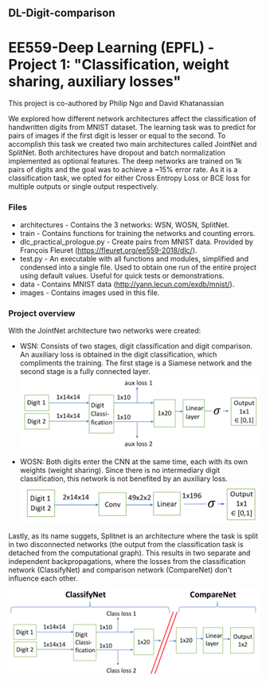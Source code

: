 ## DL-Digit-comparison
# EE559-Deep Learning (EPFL) - Project 1: "Classification, weight sharing, auxiliary losses"

This project is co-authored by Philip Ngo and David Khatanassian

We explored how different network architectures affect the classification of handwritten digits from MNIST dataset. The learning task was to predict for pairs of images if the first digit is lesser or equal to the second. To accomplish this task we created two main architectures called JointNet and SplitNet. Both architectures have dropout and batch normalization implemented as optional features.  The deep networks are trained on 1k pairs of digits and the goal was to achieve a ~15% error rate. As it is a classification task, we opted for either Cross Entropy Loss or BCE loss for multiple outputs or single output respectively.

### Files
* architectures - Contains the 3 networks: WSN, WOSN, SplitNet. 
* train - Contains functions for training the networks and counting errors.
* dlc_practical_prologue.py - Create pairs from MNIST data. Provided by François Fleuret (https://fleuret.org/ee559-2018/dlc/).
* test.py - An executable with all functions and modules, simplified and condensed into a single file. Used to obtain one run of the entire project using default values. Useful for quick tests or demonstrations.  
* data - Contains MNIST data (http://yann.lecun.com/exdb/mnist/).
* images - Contains images used in this file.

### Project overview

With the JointNet architecture two networks were created:
* WSN: Consists of two stages, digit classification and digit comparison. An auxiliary loss is obtained in the digit classification, which compliments the training. The first stage is a Siamese network and the second stage is a fully connected layer. 
![Image 1](https://github.com/jpruzcuen/DL-Digit-comparison/blob/main/Images/WSN.png)

* WOSN: Both digits enter the CNN at the same time, each with its own weights (weight sharing). Since there is no intermediary digit classification, this network is not benefited by an auxiliary loss. 
![Image 2](https://github.com/jpruzcuen/DL-Digit-comparison/blob/main/Images/WOSN.png)

Lastly, as its name suggets, Splitnet is an architecture where the task is split in two disconnected networks (the output from the classification task is detached from the computational graph). This results in two separate and independent backpropagations, where the losses from the classification network (ClassifyNet) and comparison network (CompareNet) don't influence each other. 

![Image 3](https://github.com/jpruzcuen/DL-Digit-comparison/blob/main/Images/Split.png)






